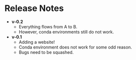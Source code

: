 # Release Notes

* **v-0.2**
    * Everything flows from A to B.
    * However, conda environments still do not work.
* **v-0.1**
    * Adding a website!
    * Conda environment does not work for some odd reason.
    * Bugs need to be squashed.
